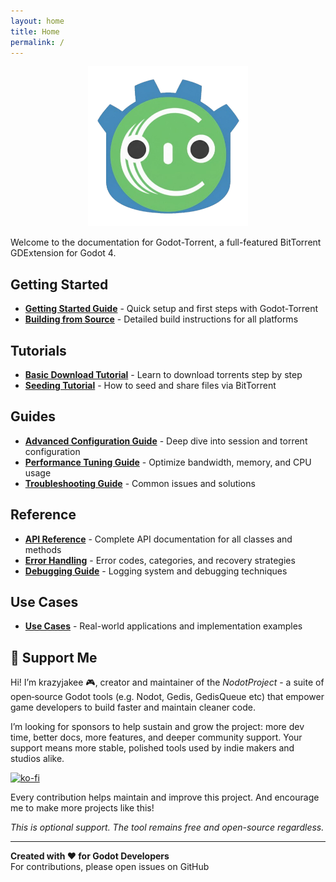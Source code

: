 ```yaml
---
layout: home
title: Home
permalink: /
---
```


<p align="center">
    <img width="256" height="256" alt="image" src="https://github.com/NodotProject/godot-torrent/blob/main/addons/godot-torrent/icon.png?raw=true" />
</p>

Welcome to the documentation for Godot-Torrent, a full-featured BitTorrent GDExtension for Godot 4.

## Getting Started

- **[Getting Started Guide](getting-started.md)** - Quick setup and first steps with Godot-Torrent
- **[Building from Source](building-from-source.md)** - Detailed build instructions for all platforms

## Tutorials

- **[Basic Download Tutorial](tutorial-basic-download.md)** - Learn to download torrents step by step
- **[Seeding Tutorial](tutorial-seeding.md)** - How to seed and share files via BitTorrent

## Guides

- **[Advanced Configuration Guide](guide-advanced-config.md)** - Deep dive into session and torrent configuration
- **[Performance Tuning Guide](guide-performance-tuning.md)** - Optimize bandwidth, memory, and CPU usage
- **[Troubleshooting Guide](guide-troubleshooting.md)** - Common issues and solutions

## Reference

- **[API Reference](api-reference.md)** - Complete API documentation for all classes and methods
- **[Error Handling](error-handling.md)** - Error codes, categories, and recovery strategies
- **[Debugging Guide](debugging-guide.md)** - Logging system and debugging techniques

## Use Cases

- **[Use Cases](use-cases.md)** - Real-world applications and implementation examples

## 💖 Support Me
Hi! I’m krazyjakee 🎮, creator and maintain­er of the *NodotProject* - a suite of open‑source Godot tools (e.g. Nodot, Gedis, GedisQueue etc) that empower game developers to build faster and maintain cleaner code.

I’m looking for sponsors to help sustain and grow the project: more dev time, better docs, more features, and deeper community support. Your support means more stable, polished tools used by indie makers and studios alike.

[![ko-fi](https://ko-fi.com/img/githubbutton_sm.svg)](https://ko-fi.com/krazyjakee)

Every contribution helps maintain and improve this project. And encourage me to make more projects like this!

*This is optional support. The tool remains free and open-source regardless.*

---

**Created with ❤️ for Godot Developers**  
For contributions, please open issues on GitHub
